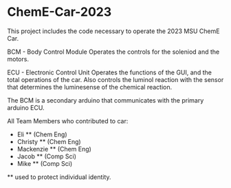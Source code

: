 # ChemE-Car-2023

This project includes the code necessary to operate the 2023 MSU ChemE Car.

BCM - Body Control Module 
Operates the controls for the soleniod and the motors.

ECU - Electronic Control Unit
Operates the functions of the GUI, and the total operations of the car. Also controls the luminol reaction with the sensor that determines the luminesense of the chemical reaction. 

The BCM is a secondary arduino that communicates with the primary arduino ECU.

All Team Members who contributed to car:
- Eli ** (Chem Eng)
- Christy ** (Chem Eng)
- Mackenzie ** (Chem Eng)
- Jacob ** (Comp Sci)
- Mike ** (Comp Sci)

** used to protect individual identity.
